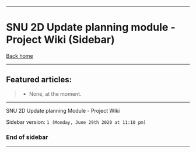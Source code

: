 
***

# SNU 2D Update planning module - Project Wiki (Sidebar)

[Back home](https://github.com/seanpm2001/SNU_2D_UpdatesPlanning/wiki/)

***

## Featured articles:

> * None, at the moment.

***

SNU 2D Update planning Module - Project Wiki

Sidebar version: `1 (Monday, June 29th 2020 at 11:10 pm)`

### End of sidebar

***
